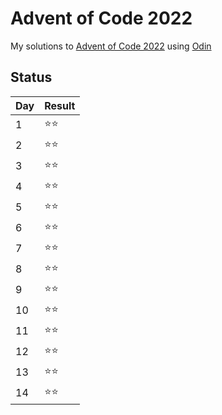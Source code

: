 # Advent of Code 2022

My solutions to [Advent of Code 2022](https://adventofcode.com/2022) using [Odin](http://odin-lang.org/)

## Status

| Day | Result |
| --- | ---    |
| 1   | ⭐⭐  |
| 2   | ⭐⭐  |
| 3   | ⭐⭐  |
| 4   | ⭐⭐  |
| 5   | ⭐⭐  |
| 6   | ⭐⭐  |
| 7   | ⭐⭐  |
| 8   | ⭐⭐  |
| 9   | ⭐⭐  |
| 10  | ⭐⭐  |
| 11  | ⭐⭐  |
| 12  | ⭐⭐  |
| 13  | ⭐⭐  |
| 14  | ⭐⭐  |
